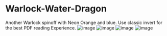 # Warlock-Water-Dragon
Another Warlock spinoff with Neon Orange and blue. Use classic invert for the best PDF reading Experience.
![image](https://github.com/AkiraTheSquid/Warlock-Water-Dragon/assets/87283170/6c0c4c30-dca3-4e85-930f-7938f730cb96)
![image](https://github.com/AkiraTheSquid/Warlock-Water-Dragon/assets/87283170/5e689fcd-27c8-44aa-bb92-41a0cfcf4b4c)
![image](https://github.com/AkiraTheSquid/Warlock-Water-Dragon/assets/87283170/cf79a5bc-27eb-40b6-8e7c-2cde3b05c78a)
![image](https://github.com/AkiraTheSquid/Warlock-Water-Dragon/assets/87283170/35624859-5306-4f09-a9d5-1886538e7ce3)
